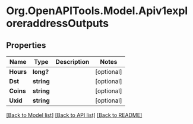 # Org.OpenAPITools.Model.Apiv1exploreraddressOutputs
## Properties

Name | Type | Description | Notes
------------ | ------------- | ------------- | -------------
**Hours** | **long?** |  | [optional] 
**Dst** | **string** |  | [optional] 
**Coins** | **string** |  | [optional] 
**Uxid** | **string** |  | [optional] 

[[Back to Model list]](../README.md#documentation-for-models) [[Back to API list]](../README.md#documentation-for-api-endpoints) [[Back to README]](../README.md)

